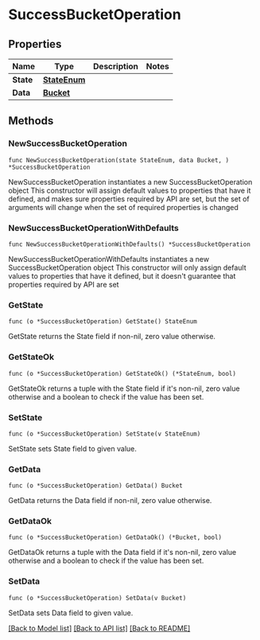 # SuccessBucketOperation

## Properties

Name | Type | Description | Notes
------------ | ------------- | ------------- | -------------
**State** | [**StateEnum**](StateEnum.md) |  | 
**Data** | [**Bucket**](Bucket.md) |  | 

## Methods

### NewSuccessBucketOperation

`func NewSuccessBucketOperation(state StateEnum, data Bucket, ) *SuccessBucketOperation`

NewSuccessBucketOperation instantiates a new SuccessBucketOperation object
This constructor will assign default values to properties that have it defined,
and makes sure properties required by API are set, but the set of arguments
will change when the set of required properties is changed

### NewSuccessBucketOperationWithDefaults

`func NewSuccessBucketOperationWithDefaults() *SuccessBucketOperation`

NewSuccessBucketOperationWithDefaults instantiates a new SuccessBucketOperation object
This constructor will only assign default values to properties that have it defined,
but it doesn't guarantee that properties required by API are set

### GetState

`func (o *SuccessBucketOperation) GetState() StateEnum`

GetState returns the State field if non-nil, zero value otherwise.

### GetStateOk

`func (o *SuccessBucketOperation) GetStateOk() (*StateEnum, bool)`

GetStateOk returns a tuple with the State field if it's non-nil, zero value otherwise
and a boolean to check if the value has been set.

### SetState

`func (o *SuccessBucketOperation) SetState(v StateEnum)`

SetState sets State field to given value.


### GetData

`func (o *SuccessBucketOperation) GetData() Bucket`

GetData returns the Data field if non-nil, zero value otherwise.

### GetDataOk

`func (o *SuccessBucketOperation) GetDataOk() (*Bucket, bool)`

GetDataOk returns a tuple with the Data field if it's non-nil, zero value otherwise
and a boolean to check if the value has been set.

### SetData

`func (o *SuccessBucketOperation) SetData(v Bucket)`

SetData sets Data field to given value.



[[Back to Model list]](../README.md#documentation-for-models) [[Back to API list]](../README.md#documentation-for-api-endpoints) [[Back to README]](../README.md)


